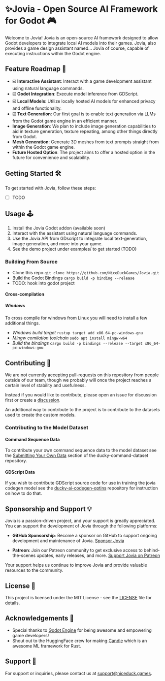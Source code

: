 # ✨Jovia - Open Source AI Framework for Godot 🎮

Welcome to Jovia! Jovia is an open-source AI framework designed to allow Godot developers to integrate local AI models into their games. Jovia, also provides a game design assistant named... Jovia of course, capable of executing instructions within the Godot engine.

## Feature Roadmap 🚀

- ☑️ **Interactive Assistant**: Interact with a game development assistant using natural language commands.
- ☑️ **Godot Integration**: Execute model inference from GDScript.
- ☑️ **Local Models**: Utilize locally hosted AI models for enhanced privacy and offline functionality.
- ☑️ **Text Generation**: Our first goal is to enable text generation via LLMs from the Godot game engine in an efficient manner.
- **Image Generation**: We plan to include image generation capabilities to aid in texture generation, texture repeating, among other things directly from Godot.
- **Mesh Generation**: Generate 3D meshes from text prompts straight from within the Godot game engine.
- **Future Hosted Option**: The project aims to offer a hosted option in the future for convenience and scalability.

## Getting Started 🛠️

To get started with Jovia, follow these steps:

- [ ] TODO

## Usage 🕹️

1. Install the Jovia Godot addon (available soon)
2. Interact with the assistant using natural language commands.
3. Use the Jovia API from GDscript to integrate local text-generation, image generation, and more into your game.
4. See the demo project under examples/ to get started (TODO)

### Building From Source

- Clone this repo `git clone https://github.com/NiceDuckGames/Jovia.git`
- Build the Godot Bindings `cargo build -p binding --release`
- TODO: hook into godot project

#### Cross-compilation
##### Windows

To cross compile for windows from Linux you will need to install a few additional things.

- *Windows build target* `rustup target add x86_64-pc-windows-gnu`
- *Mingw comilation toolchain* `sudo apt install mingw-w64`
- *Build the bindings* `cargo build -p bindings --release --target x86_64-pc-windows-gnu`

## Contributing 🤝

We are not currently accepting pull-requests on this repository from people outside of our team, though we probably will once the project reaches a certain level of stability and usefulness.

Instead if you would like to contribute, please open an issue for discussion first or create a [discussion](https://github.com/NiceDuckGames/jovia/discussions).

An additional way to contribute to the project is to contribute to the datasets used to create the custom models.

### Contributing to the Model Dataset
#### Command Sequence Data
To contribute your own command sequence data to the model dataset see the [Submitting Your Own Data](https://github.com/NiceDuckGames/jovia-command-dataset?tab=readme-ov-file#submitting-training-data) section of the ducky-command-dataset repository.

#### GDScript Data
If you wish to contribute GDScript source code for use in training the jovia codegen model see the [ducky-ai-codegen-optins](https://github.com/NiceDuckGames/jovia-codegen-optins) repository for instruction on how to do that.

## Sponsorship and Support 💡

Jovia is a passion-driven project, and your support is greatly appreciated. You can support the development of Jovia through the following platforms:

- **GitHub Sponsorship**: Become a sponsor on GitHub to support ongoing development and maintenance of Jovia. [Sponsor Jovia](https://github.com/sponsors/NiceDuckGames)

- **Patreon**: Join our Patreon community to get exclusive access to behind-the-scenes updates, early releases, and more. [Support Jovia on Patreon](https://patreon.com/niceduckgames)

Your support helps us continue to improve Jovia and provide valuable resources to the community.

## License 📝

This project is licensed under the MIT License - see the [LICENSE](LICENSE) file for details.

## Acknowledgements 🙏

- Special thanks to [Godot Engine](https://godotengine.org/) for being awesome and empowering game developers!
- Shout out to the HuggingFace crew for making [Candle](https://github.com/huggingface/candle) which is an awesome ML framework for Rust.

## Support 📧

For support or inquiries, please contact us at support@niceduck.games.
